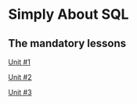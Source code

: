 # Simply About SQL

## The mandatory lessons

[Unit #1](./Unit-01.md)

[Unit #2](./Unit-02.md)

[Unit #3](./Unit-03.md)
